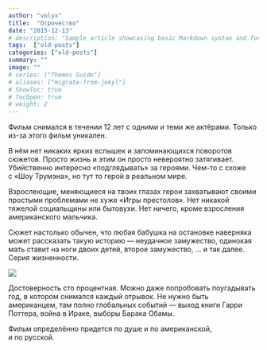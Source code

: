 ```yaml
---
author: "volyx"
title:  "Отрочество"
date: "2015-12-13"
# description: "Sample article showcasing basic Markdown syntax and formatting for HTML elements."
tags:  ["old-posts"]
categories: ["old-posts"]
summary: ""
image: ""
# series: ["Themes Guide"]
# aliases: ["migrate-from-jekyl"]
# ShowToc: true
# TocOpen: true
# weight: 2
---
```


Фильм снимался в&nbsp;течении 12&nbsp;лет с&nbsp;одними и&nbsp;теми&nbsp;же актёрами. Только из-за этого фильм уникален. 

В&nbsp;нём нет никаких ярких вспышек и&nbsp;запоминающихся поворотов сюжетов. Просто жизнь и&nbsp;этим он&nbsp;просто невероятно затягивает. Убийственно интересно &laquo;подглядывать&raquo; за&nbsp;героями. Чем-то с&nbsp;схоже с&nbsp;&laquo;Шоу Трумэна&raquo;, но&nbsp;тут то&nbsp;герой в&nbsp;реальном мире.

Взрослеющие, меняющиеся на&nbsp;твоих глазах герои захватывают своими простыми проблемами не&nbsp;хуже &laquo;Игры престолов&raquo;. Нет никакой тяжелой социальщины или бытовухи. Нет ничего, кроме взросления американского мальчика. 

Сюжет настолько обычен, что любая бабушка на&nbsp;остановке наверняка может рассказать такую историю&nbsp;&mdash; неудачное замужество, одинокая мать ставит на&nbsp;ноги двоих детей, второе замужество, ... и&nbsp;так далее. Серия жизненности.

![](/content/images/2015/12/43540265.jpg)

Достоверность сто процентная. Можно даже попробовать поугадывать год, в&nbsp;котором снимался каждый отрывок. Не&nbsp;нужно быть американцем, там полно глобальных событий&nbsp;&mdash; выход книги Гарри Поттера, война в&nbsp;Ираке, выборы Барака Обамы.

Фильм определённо придется по&nbsp;душе и&nbsp;по&nbsp;американской, и&nbsp;по&nbsp;русской.